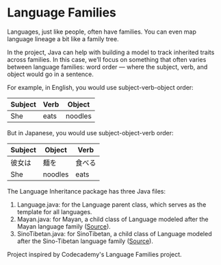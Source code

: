 # Language Families

Languages, just like people, often have families. You can even map language lineage a bit like a family tree.

In the project, Java can help with building a model to track inherited traits across families. In this case, we’ll focus on something that often varies between language families: word order — where the subject, verb, and object would go in a sentence.

For example, in English, you would use subject-verb-object order:

| Subject | Verb | Object  |
| ------- | ---- | ------- |
| She     | eats | noodles |

But in Japanese, you would use subject-object-verb order:

| Subject | Object  | Verb   |
| ------- | ------- | ------ |
| 彼女は  | 麺を    | 食べる |
| She     | noodles | eats   |

The Language Inheritance package has three Java files:

1. Language.java: for the Language parent class, which serves as the template for all languages.
1. Mayan.java: for Mayan, a child class of Language modeled after the Mayan language family ([Source](https://en.wikipedia.org/wiki/Mayan_languages)).
1. SinoTibetan.java: for SinoTibetan, a child class of Language modeled after the Sino-Tibetan language family ([Source](https://en.wikipedia.org/wiki/Sino-Tibetan_languages)).

Project inspired by Codecademy's Language Families project.
